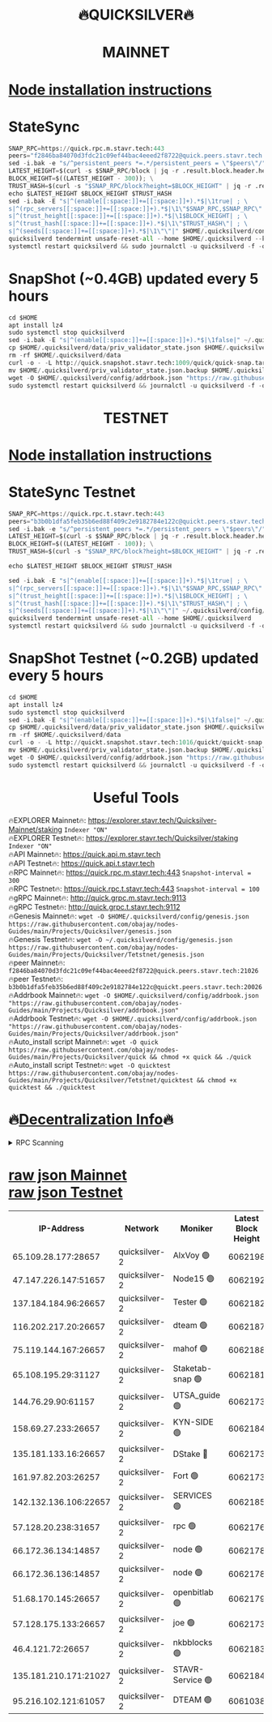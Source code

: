 <h1 align="center"> 🔥QUICKSILVER🔥</h1>

<h1 align="center"> MAINNET</h1>

[Node installation instructions](https://github.com/obajay/nodes-Guides/tree/main/Projects/Quicksilver)
=

# StateSync
```python
SNAP_RPC=https://quick.rpc.m.stavr.tech:443
peers="f2846ba84070d3fdc21c09ef44bac4eeed2f8722@quick.peers.stavr.tech:21026"
sed -i.bak -e "s/^persistent_peers *=.*/persistent_peers = \"$peers\"/" $HOME/.quicksilverd/config/config.toml
LATEST_HEIGHT=$(curl -s $SNAP_RPC/block | jq -r .result.block.header.height); \
BLOCK_HEIGHT=$((LATEST_HEIGHT - 300)); \
TRUST_HASH=$(curl -s "$SNAP_RPC/block?height=$BLOCK_HEIGHT" | jq -r .result.block_id.hash)
echo $LATEST_HEIGHT $BLOCK_HEIGHT $TRUST_HASH
sed -i.bak -E "s|^(enable[[:space:]]+=[[:space:]]+).*$|\1true| ; \
s|^(rpc_servers[[:space:]]+=[[:space:]]+).*$|\1\"$SNAP_RPC,$SNAP_RPC\"| ; \
s|^(trust_height[[:space:]]+=[[:space:]]+).*$|\1$BLOCK_HEIGHT| ; \
s|^(trust_hash[[:space:]]+=[[:space:]]+).*$|\1\"$TRUST_HASH\"| ; \
s|^(seeds[[:space:]]+=[[:space:]]+).*$|\1\"\"|" $HOME/.quicksilverd/config/config.toml
quicksilverd tendermint unsafe-reset-all --home $HOME/.quicksilverd --keep-addr-book
systemctl restart quicksilverd && sudo journalctl -u quicksilverd -f -o cat
```

# SnapShot (~0.4GB) updated every 5 hours
```python
cd $HOME
apt install lz4
sudo systemctl stop quicksilverd
sed -i.bak -E "s|^(enable[[:space:]]+=[[:space:]]+).*$|\1false|" ~/.quicksilverd/config/config.toml
cp $HOME/.quicksilverd/data/priv_validator_state.json $HOME/.quicksilverd/priv_validator_state.json.backup
rm -rf $HOME/.quicksilverd/data
curl -o - -L http://quick.snapshot.stavr.tech:1009/quick/quick-snap.tar.lz4 | lz4 -c -d - | tar -x -C $HOME/.quicksilverd --strip-components 2
mv $HOME/.quicksilverd/priv_validator_state.json.backup $HOME/.quicksilverd/data/priv_validator_state.json
wget -O $HOME/.quicksilverd/config/addrbook.json "https://raw.githubusercontent.com/obajay/nodes-Guides/main/Projects/Quicksilver/addrbook.json"
sudo systemctl restart quicksilverd && journalctl -u quicksilverd -f -o cat
```

<h1 align="center"> TESTNET</h1>

[Node installation instructions](https://github.com/obajay/nodes-Guides/tree/main/Projects/Quicksilver/Tetstnet)
=

# StateSync Testnet
```python
SNAP_RPC=https://quick.rpc.t.stavr.tech:443
peers="b3b0b1dfa5feb35b6ed88f409c2e9182784e122c@quickt.peers.stavr.tech:20026"
sed -i.bak -e "s/^persistent_peers *=.*/persistent_peers = \"$peers\"/" $HOME/.quicksilverd/config/config.toml
LATEST_HEIGHT=$(curl -s $SNAP_RPC/block | jq -r .result.block.header.height); \
BLOCK_HEIGHT=$((LATEST_HEIGHT - 100)); \
TRUST_HASH=$(curl -s "$SNAP_RPC/block?height=$BLOCK_HEIGHT" | jq -r .result.block_id.hash)

echo $LATEST_HEIGHT $BLOCK_HEIGHT $TRUST_HASH

sed -i.bak -E "s|^(enable[[:space:]]+=[[:space:]]+).*$|\1true| ; \
s|^(rpc_servers[[:space:]]+=[[:space:]]+).*$|\1\"$SNAP_RPC,$SNAP_RPC\"| ; \
s|^(trust_height[[:space:]]+=[[:space:]]+).*$|\1$BLOCK_HEIGHT| ; \
s|^(trust_hash[[:space:]]+=[[:space:]]+).*$|\1\"$TRUST_HASH\"| ; \
s|^(seeds[[:space:]]+=[[:space:]]+).*$|\1\"\"|" ~/.quicksilverd/config/config.toml
quicksilverd tendermint unsafe-reset-all --home $HOME/.quicksilverd
systemctl restart quicksilverd && sudo journalctl -u quicksilverd -f -o cat

```

# SnapShot Testnet (~0.2GB) updated every 5 hours
```python
cd $HOME
apt install lz4
sudo systemctl stop quicksilverd
sed -i.bak -E "s|^(enable[[:space:]]+=[[:space:]]+).*$|\1false|" ~/.quicksilverd/config/config.toml
cp $HOME/.quicksilverd/data/priv_validator_state.json $HOME/.quicksilverd/priv_validator_state.json.backup
rm -rf $HOME/.quicksilverd/data
curl -o - -L http://quickt.snapshot.stavr.tech:1016/quickt/quickt-snap.tar.lz4 | lz4 -c -d - | tar -x -C $HOME/.quicksilverd --strip-components 2
mv $HOME/.quicksilverd/priv_validator_state.json.backup $HOME/.quicksilverd/data/priv_validator_state.json
wget -O $HOME/.quicksilverd/config/addrbook.json "https://raw.githubusercontent.com/obajay/nodes-Guides/main/Projects/Quicksilver/Tetstnet/addrbook.json"
sudo systemctl restart quicksilverd && journalctl -u quicksilverd -f -o cat
```
 <h1 align="center"> Useful Tools</h1>

🔥EXPLORER Mainnet🔥:        https://explorer.stavr.tech/Quicksilver-Mainnet/staking    `Indexer "ON"` \
🔥EXPLORER Testnet🔥:        https://explorer.stavr.tech/Quicksilver/staking	        `Indexer "ON"` \
🔥API Mainnet🔥: 			 https://quick.api.m.stavr.tech \
🔥API Testnet🔥: 			 https://quick.api.t.stavr.tech \
🔥RPC Mainnet🔥:             https://quick.rpc.m.stavr.tech:443              `Snapshot-interval = 300` \
🔥RPC Testnet🔥:             https://quick.rpc.t.stavr.tech:443              `Snapshot-interval = 100` \
🔥gRPC Mainnet🔥:                    http://quick.grpc.m.stavr.tech:9113 \
🔥gRPC Testnet🔥:                    http://quick.grpc.t.stavr.tech:9112 \
🔥Genesis Mainnet🔥: `wget -O $HOME/.quicksilverd/config/genesis.json https://raw.githubusercontent.com/obajay/nodes-Guides/main/Projects/Quicksilver/genesis.json` \
🔥Genesis Testnet🔥: `wget -O ~/.quicksilverd/config/genesis.json https://raw.githubusercontent.com/obajay/nodes-Guides/main/Projects/Quicksilver/Tetstnet/genesis.json` \
🔥peer Mainnet🔥:					 `f2846ba84070d3fdc21c09ef44bac4eeed2f8722@quick.peers.stavr.tech:21026` \
🔥peer Testnet🔥:					 `b3b0b1dfa5feb35b6ed88f409c2e9182784e122c@quickt.peers.stavr.tech:20026` \
🔥Addrbook Mainnet🔥:    ```wget -O $HOME/.quicksilverd/config/addrbook.json "https://raw.githubusercontent.com/obajay/nodes-Guides/main/Projects/Quicksilver/addrbook.json"``` \
🔥Addrbook Testnet🔥:    ```wget -O $HOME/.quicksilverd/config/addrbook.json "https://raw.githubusercontent.com/obajay/nodes-Guides/main/Projects/Quicksilver/addrbook.json"``` \
🔥Auto_install script Mainnet🔥: ```wget -O quick https://raw.githubusercontent.com/obajay/nodes-Guides/main/Projects/Quicksilver/quick && chmod +x quick && ./quick``` \
🔥Auto_install script Testnet🔥: ```wget -O quicktest https://raw.githubusercontent.com/obajay/nodes-Guides/main/Projects/Quicksilver/Tetstnet/quicktest && chmod +x quicktest && ./quicktest```

🔥[Decentralization Info](https://github.com/obajay/StateSync-snapshots/tree/main/Projects/Quicksilver/Decentralization)🔥
=

<details>
<summary>RPC Scanning</summary>

<h2 align="center"> We scan nodes in real time every 4 hours. And we provide the final result of RPC endpoints.
We cannot influence the operation of these nodes in any way. </h2>


```python
If Voting Power is higher than 0 --> then the Node is a validator of the network and may be subject to attack and be a potential threat to the chain.
```
```python
We marked such validators with a red symbol
```

</details>

[raw json Mainnet](https://rpc-check.quickm.stavr.tech/quickm/rpc-quickm-result.json) \
[raw json Testnet](https://github.com/obajay/StateSync-snapshots/tree/main/Projects/Quicksilver/Rpc-Check-Testnet)
=


<table><tr><th>IP-Address</th><th>Network</th><th>Moniker</th><th>Latest Block Height</th><th>Earliest Block Height</th><th>Catching Up</th><th>Tx Index</th><th>Voting Power</th><th>Scan Time</th></tr><tr><td>65.109.28.177:28657</td><td>quicksilver-2</td><td>AlxVoy 🟢</td><td>6062198</td><td>3562001</td><td>False</td><td>off</td><td>0</td><td>2024-02-21T01:06:40.991980027UTC</td></tr><tr><td>47.147.226.147:51657</td><td>quicksilver-2</td><td>Node15 🟢</td><td>6062192</td><td>5151648</td><td>False</td><td>off</td><td>0</td><td>2024-02-21T01:06:05.482283445UTC</td></tr><tr><td>137.184.184.96:26657</td><td>quicksilver-2</td><td>Tester 🟢</td><td>6062182</td><td>5550692</td><td>False</td><td>off</td><td>0</td><td>2024-02-21T01:05:10.517563905UTC</td></tr><tr><td>116.202.217.20:26657</td><td>quicksilver-2</td><td>dteam 🟢</td><td>6062187</td><td>5581001</td><td>False</td><td>on</td><td>0</td><td>2024-02-21T01:05:37.318411144UTC</td></tr><tr><td>75.119.144.167:26657</td><td>quicksilver-2</td><td>mahof 🟢</td><td>6062188</td><td>5654794</td><td>False</td><td>on</td><td>0</td><td>2024-02-21T01:05:45.874729416UTC</td></tr><tr><td>65.108.195.29:31127</td><td>quicksilver-2</td><td>Staketab-snap 🟢</td><td>6062181</td><td>5705001</td><td>False</td><td>off</td><td>0</td><td>2024-02-21T01:05:03.280831482UTC</td></tr><tr><td>144.76.29.90:61157</td><td>quicksilver-2</td><td>UTSA_guide 🟢</td><td>6062173</td><td>5743301</td><td>False</td><td>on</td><td>0</td><td>2024-02-21T01:04:20.068707208UTC</td></tr><tr><td>158.69.27.233:26657</td><td>quicksilver-2</td><td>KYN-SIDE 🟢</td><td>6062184</td><td>5799001</td><td>False</td><td>on</td><td>0</td><td>2024-02-21T01:05:23.951954107UTC</td></tr><tr><td>135.181.133.16:26657</td><td>quicksilver-2</td><td>DStake 🔴</td><td>6062173</td><td>5807001</td><td>False</td><td>on</td><td>154670</td><td>2024-02-21T01:04:19.471201568UTC</td></tr><tr><td>161.97.82.203:26257</td><td>quicksilver-2</td><td>Fort 🟢</td><td>6062173</td><td>5863421</td><td>False</td><td>on</td><td>0</td><td>2024-02-21T01:04:16.925882302UTC</td></tr><tr><td>142.132.136.106:22657</td><td>quicksilver-2</td><td>SERVICES 🟢</td><td>6062185</td><td>5920001</td><td>False</td><td>on</td><td>0</td><td>2024-02-21T01:05:28.870502364UTC</td></tr><tr><td>57.128.20.238:31657</td><td>quicksilver-2</td><td>rpc 🟢</td><td>6062176</td><td>5940472</td><td>False</td><td>on</td><td>0</td><td>2024-02-21T01:04:37.728359249UTC</td></tr><tr><td>66.172.36.134:14857</td><td>quicksilver-2</td><td>node 🟢</td><td>6062178</td><td>5950756</td><td>False</td><td>on</td><td>0</td><td>2024-02-21T01:04:45.217335897UTC</td></tr><tr><td>66.172.36.136:14857</td><td>quicksilver-2</td><td>node 🟢</td><td>6062178</td><td>5950756</td><td>False</td><td>on</td><td>0</td><td>2024-02-21T01:04:46.086754060UTC</td></tr><tr><td>51.68.170.145:26657</td><td>quicksilver-2</td><td>openbitlab 🟢</td><td>6062179</td><td>5981220</td><td>False</td><td>on</td><td>0</td><td>2024-02-21T01:04:52.617493610UTC</td></tr><tr><td>57.128.175.133:26657</td><td>quicksilver-2</td><td>joe 🟢</td><td>6062173</td><td>6039778</td><td>False</td><td>on</td><td>0</td><td>2024-02-21T01:04:20.486425495UTC</td></tr><tr><td>46.4.121.72:26657</td><td>quicksilver-2</td><td>nkbblocks 🟢</td><td>6062183</td><td>6056301</td><td>False</td><td>on</td><td>0</td><td>2024-02-21T01:05:19.156075765UTC</td></tr><tr><td>135.181.210.171:21027</td><td>quicksilver-2</td><td>STAVR-Service 🟢</td><td>6062184</td><td>6059001</td><td>False</td><td>on</td><td>0</td><td>2024-02-21T01:05:24.382642504UTC</td></tr><tr><td>95.216.102.121:61057</td><td>quicksilver-2</td><td>DTEAM 🟢</td><td>6061038</td><td>6061001</td><td>False</td><td>on</td><td>0</td><td>2024-02-21T01:04:38.133440011UTC</td></tr></table>
